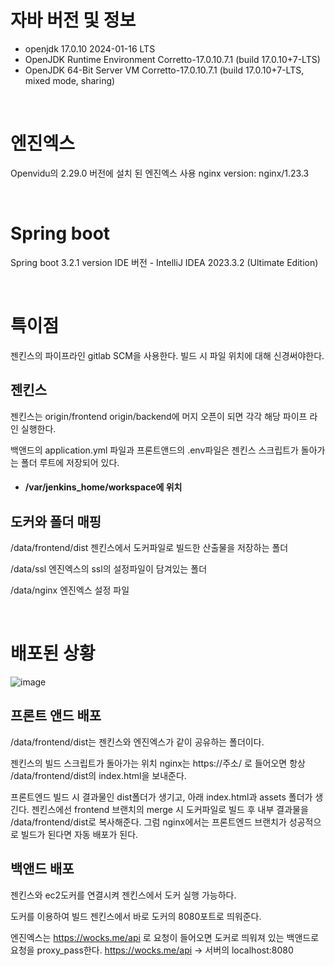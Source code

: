 
# 자바 버전 및 정보
 - openjdk 17.0.10 2024-01-16 LTS
 - OpenJDK Runtime Environment Corretto-17.0.10.7.1 (build 17.0.10+7-LTS)
 - OpenJDK 64-Bit Server VM Corretto-17.0.10.7.1 (build 17.0.10+7-LTS, mixed mode, sharing)

<br>

# 엔진엑스
Openvidu의 2.29.0 버전에 설치 된 엔진엑스 사용
nginx version: nginx/1.23.3

<br>

# Spring boot
Spring boot 3.2.1 version
IDE 버전 - IntelliJ IDEA 2023.3.2 (Ultimate Edition)

<br>

# 특이점
젠킨스의 파이프라인 gitlab SCM을 사용한다.
빌드 시 파일 위치에 대해 신경써야한다.

## 젠킨스
젠킨스는 origin/frontend origin/backend에 머지 오픈이 되면 각각 해당 파이프 라인 실행한다.

백앤드의 application.yml 파일과 프론트앤드의 .env파일은 젠킨스 스크립트가 돌아가는 폴더 루트에 저장되어 있다.
 - #### /var/jenkins_home/workspace에 위치


## 도커와 폴더 매핑

/data/frontend/dist 젠킨스에서 도커파일로 빌드한 산출물을 저장하는 폴더

/data/ssl 엔진엑스의 ssl의 설정파일이 담겨있는 폴더

/data/nginx 엔진엑스 설정 파일

<br>

# 배포된 상황
![image](https://wockss3.s3.ap-northeast-2.amazonaws.com/cicd.png)

## 프론트 앤드 배포

/data/frontend/dist는 젠킨스와 엔진엑스가 같이 공유하는 폴더이다. 

젠킨스의 빌드 스크립트가 돌아가는 위치
nginx는 https://주소/ 로 들어오면 항상 /data/frontend/dist의 index.html을 보내준다.

프론트엔드 빌드 시 결과물인 dist폴더가 생기고, 아래 index.html과 assets 폴더가 생긴다.
젠킨스에선 frontend 브랜치의 merge 시 도커파일로 빌드 후  내부 결과물을 /data/frontend/dist로 복사해준다.
그럼 nginx에서는 프론트엔드 브랜치가 성공적으로 빌드가 된다면 자동 배포가 된다.

## 백앤드 배포
젠킨스와 ec2도커를 연결시켜 젠킨스에서 도커 실행 가능하다.

도커를 이용하여 빌드
젠킨스에서 바로 도커의 8080포트로 띄워준다.

엔진엑스는 https://wocks.me/api 로 요청이 들어오면 도커로 띄워져 있는 백앤드로 요청을 proxy_pass한다. 
https://wocks.me/api -> 서버의 localhost:8080

